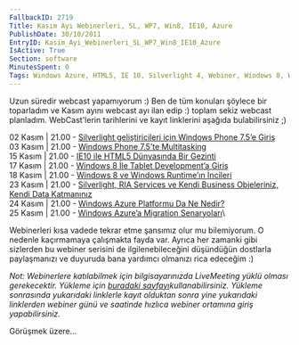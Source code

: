 ```yaml
---
FallbackID: 2719
Title: Kasım Ayı Webinerleri, SL, WP7, Win8, IE10, Azure
PublishDate: 30/10/2011
EntryID: Kasim_Ayi_Webinerleri_SL_WP7_Win8_IE10_Azure
IsActive: True
Section: software
MinutesSpent: 0
Tags: Windows Azure, HTML5, IE 10, Silverlight 4, Webiner, Windows 8, Windows Phone, Windows Phone 7.5, WinRT
---
```

Uzun süredir webcast yapamıyorum :) Ben de tüm konuları şöylece bir
toparladım ve Kasım ayını webcast ayı ilan edip :) toplam sekiz webcast
planladım. WebCast'lerin tarihlerini ve kayıt linklerini aşağıda
bulabilirsiniz ;)

02 Kasım | 21.00 - [Silverlight geliştiricileri için Windows Phone 7.5’e
Giriş](http://daron.yondem.com/tr/post/SL_gelistiricilerine_WP75_Giris_Webiner_Kaydi)\
 03 Kasım | 21.00 - [Windows Phone 7.5’te
Multitasking](http://daron.yondem.com/tr/post/Windows_Phone_75te_Multiasking)\
15 Kasım | 21.00 - [IE10 ile HTML5 Dünyasında Bir
Gezinti](https://msevents.microsoft.com/CUI/EventDetail.aspx?EventID=1032497963&Culture=TR-TR)\
17 Kasım | 21.00 - [Windows 8 İle Tablet Development’a
Giriş](https://msevents.microsoft.com/CUI/EventDetail.aspx?EventID=1032497965&Culture=TR-TR)\
18 Kasım | 21.00 - [Windows 8 ve Windows Runtime’ın
İncileri](https://msevents.microsoft.com/CUI/EventDetail.aspx?EventID=1032497967&Culture=TR-TR)\
23 Kasım | 21.00 - [Silverlight, RIA Services ve Kendi Business
Objeleriniz, Kendi Data
Katmanınız](https://msevents.microsoft.com/CUI/EventDetail.aspx?EventID=1032497970&Culture=TR-TR)\
24 Kasım | 21.00 - [Windows Azure Platformu Da Ne
Nedir?](https://msevents.microsoft.com/CUI/EventDetail.aspx?EventID=1032498401&Culture=TR-TR)\
 25 Kasım | 21.00 - [Windows Azure’a Migration
Senaryoları](https://msevents.microsoft.com/CUI/EventDetail.aspx?EventID=1032498403&Culture=TR-TR)\

Webinerleri kısa vadede tekrar etme şansımız olur mu bilemiyorum. O
nedenle kaçırmamaya çalışmakta fayda var. Ayrıca her zamanki gibi
sizlerden bu webiner serisini de ilgilenebileceğini düşündüğün dostlarla
paylaşmanızı ve duyuruda bana yardımcı olmanızı rica edeceğim :)

*Not: Webinerlere katılabilmek için bilgisayarınızda LiveMeeting yüklü
olması gerekecektir. Yükleme için* [*buradaki
sayfayı*](http://office.microsoft.com/en-us/help/download-the-microsoft-office-live-meeting-2007-client-HA010173383.aspx)*kullanabilirsiniz.
Yükleme sonrasında yukarıdaki linklerle kayıt olduktan sonra yine
yukarıdaki linklerden webiner günü ve saatinde hızlıca webiner ortamına
giriş yapabilirsiniz.*

Görüşmek üzere...


